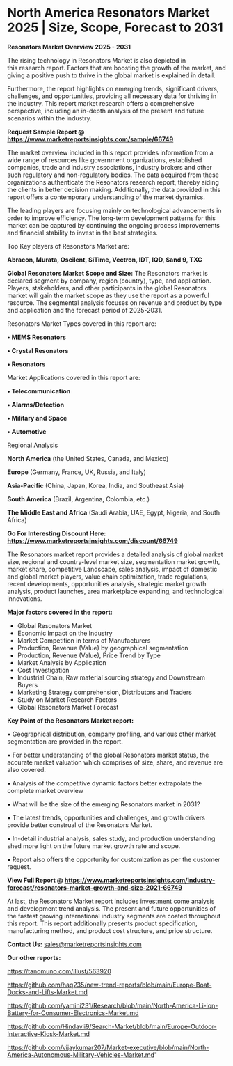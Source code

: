 # North America Resonators Market 2025 | Size, Scope, Forecast to 2031

<Strong> Resonators Market Overview 2025 - 2031</strong>

The rising technology in Resonators Market is also depicted in this research report. Factors that are boosting the growth of the market, and giving a positive push to thrive in the global market is explained in detail.

Furthermore, the report highlights on emerging trends, significant drivers, challenges, and opportunities, providing all necessary data for thriving in the industry. This report market research offers a comprehensive perspective, including an in-depth analysis of the present and future scenarios within the industry.

<strong>Request Sample Report @ <a href=https://www.marketreportsinsights.com/sample/66749>https://www.marketreportsinsights.com/sample/66749</a></strong>

The market overview included in this report provides information from a wide range of resources like government organizations, established companies, trade and industry associations, industry brokers and other such regulatory and non-regulatory bodies. The data acquired from these organizations authenticate the Resonators research report, thereby aiding the clients in better decision making. Additionally, the data provided in this report offers a contemporary understanding of the market dynamics.

The leading players are focusing mainly on technological advancements in order to improve efficiency. The long-term development patterns for this market can be captured by continuing the ongoing process improvements and financial stability to invest in the best strategies.

Top Key players of Resonators Market are:

<strong>Abracon, Murata, Oscilent, SiTime, Vectron, IDT, IQD, Sand 9, TXC</strong>

<strong><b>Global Resonators Market Scope and Size:</b></strong>
The Resonators market is declared segment by company, region (country), type, and application. Players, stakeholders, and other participants in the global Resonators market will gain the market scope as they use the report as a powerful resource. The segmental analysis focuses on revenue and product by type and application and the forecast period of 2025-2031.

Resonators Market Types covered in this report are:

<strong>• MEMS Resonators

• Crystal Resonators

• Resonators</strong>

Market Applications covered in this report are:

<strong>• Telecommunication

• Alarms/Detection

• Military and Space

• Automotive</strong> 

Regional Analysis

<strong>North America</strong> (the United States, Canada, and Mexico)

<strong>Europe</strong> (Germany, France, UK, Russia, and Italy)

<strong>Asia-Pacific</strong> (China, Japan, Korea, India, and Southeast Asia)

<strong>South America</strong> (Brazil, Argentina, Colombia, etc.)

<strong>The Middle East and Africa</strong> (Saudi Arabia, UAE, Egypt, Nigeria, and South Africa)

<strong>Go For Interesting Discount Here: <a href=https://www.marketreportsinsights.com/discount/66749>https://www.marketreportsinsights.com/discount/66749</a></strong>

The Resonators market report provides a detailed analysis of global market size, regional and country-level market size, segmentation market growth, market share, competitive Landscape, sales analysis, impact of domestic and global market players, value chain optimization, trade regulations, recent developments, opportunities analysis, strategic market growth analysis, product launches, area marketplace expanding, and technological innovations.

<strong><b>Major factors covered in the report:</b></strong>
<ul>
  <li>Global Resonators Market </li>
  <li>Economic Impact on the Industry</li>
  <li>Market Competition in terms of Manufacturers</li>
  <li>Production, Revenue (Value) by geographical segmentation</li>
  <li>Production, Revenue (Value), Price Trend by Type</li>
  <li>Market Analysis by Application</li>
  <li>Cost Investigation</li>
  <li>Industrial Chain, Raw material sourcing strategy and Downstream Buyers</li>
  <li>Marketing Strategy comprehension, Distributors and Traders</li>
  <li>Study on Market Research Factors</li>
  <li>Global Resonators Market Forecast</li>
</ul>

<strong><b>Key Point of the Resonators Market report:</b></strong>

• Geographical distribution, company profiling, and various other market segmentation are provided in the report.

• For better understanding of the global Resonators market status, the accurate market valuation which comprises of size, share, and revenue are also covered.

• Analysis of the competitive dynamic factors better extrapolate the complete market overview

• What will be the size of the emerging Resonators market in 2031?

• The latest trends, opportunities and challenges, and growth drivers provide better construal of the Resonators Market.

• In-detail industrial analysis, sales study, and production understanding shed more light on the future market growth rate and scope.

• Report also offers the opportunity for customization as per the customer request.

<strong><b>View Full Report @ <a href=https://www.marketreportsinsights.com/industry-forecast/resonators-market-growth-and-size-2021-66749>https://www.marketreportsinsights.com/industry-forecast/resonators-market-growth-and-size-2021-66749</a></b></strong>


At last, the Resonators Market report includes investment come analysis and development trend analysis. The present and future opportunities of the fastest growing international industry segments are coated throughout this report. This report additionally presents product specification, manufacturing method, and product cost structure, and price structure.

<strong>Contact Us:</strong>
sales@marketreportsinsights.com

<strong>Our other reports:</strong>

<a href=https://tanomuno.com/illust/563920>https://tanomuno.com/illust/563920</a>

<a href=https://github.com/haq235/new-trend-reports/blob/main/Europe-Boat-Docks-and-Lifts-Market.md>https://github.com/haq235/new-trend-reports/blob/main/Europe-Boat-Docks-and-Lifts-Market.md</a>

<a href=https://github.com/yamini231/Research/blob/main/North-America-Li-ion-Battery-for-Consumer-Electronics-Market.md>https://github.com/yamini231/Research/blob/main/North-America-Li-ion-Battery-for-Consumer-Electronics-Market.md</a>

<a href=https://github.com/Hindavii9/Search-Market/blob/main/Europe-Outdoor-Interactive-Kiosk-Market.md>https://github.com/Hindavii9/Search-Market/blob/main/Europe-Outdoor-Interactive-Kiosk-Market.md</a>

<a href=https://github.com/vijaykumar207/Market-executive/blob/main/North-America-Autonomous-Military-Vehicles-Market.md>https://github.com/vijaykumar207/Market-executive/blob/main/North-America-Autonomous-Military-Vehicles-Market.md</a>"
